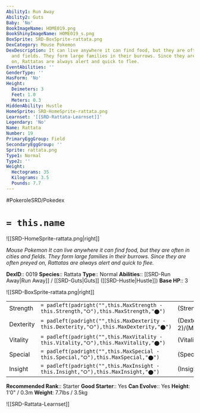 ```yaml
---
Ability1: Run Away
Ability2: Guts
Baby: 'No'
BookImageName: HOME019.png
BookShinyImageName: HOME019_s.png
BoxSprite: SRD-BoxSprite-rattata.png
DexCategory: Mouse Pokemon
DexDescription: It can live anywhere it can find food, but they are often in cities
  and fields. They form large families in their burrows. Since they are often preyed
  on, Rattatas are always alert and quick to flee.
EventAbilities: ''
GenderType: ''
HasForm: 'No'
Height:
  Deimeters: 3
  Feet: 1.0
  Meters: 0.3
HiddenAbility: Hustle
HomeSprite: SRD-HomeSprite-rattata.png
Learnset: '[[SRD-Rattata-Learnset]]'
Legendary: 'No'
Name: Rattata
Number: 19
PrimaryEggGroup: Field
SecondaryEggGroup: ''
Sprite: rattata.png
Type1: Normal
Type2: ''
Weight:
  Hectograms: 35
  Kilograms: 3.5
  Pounds: 7.7
---
```


#PokeroleSRD/Pokedex

# `= this.name`

![[SRD-HomeSprite-rattata.png|right]]

*Mouse Pokemon*
*It can live anywhere it can find food, but they are often in cities and fields. They form large families in their burrows. Since they are often preyed on, Rattatas are always alert and quick to flee.*

**DexID**:: 0019
**Species**:: Rattata
**Type**:: Normal
**Abilities**:: [[SRD-Run Away|Run Away]] / [[SRD-Guts|Guts]] ([[SRD-Hustle|Hustle]])
**Base HP**:: 3

![[SRD-BoxSprite-rattata.png|right]]

|           |                                                                                        |                                          |
| --------- | -------------------------------------------------------------------------------------- | ---------------------------------------- |
| Strength  | `= padleft(padright("",this.MaxStrength - this.Strength,"⭘"),this.MaxStrength,"⬤")`    | (Strength::2)/(MaxStrength::4)   |
| Dexterity | `= padleft(padright("",this.MaxDexterity - this.Dexterity,"⭘"),this.MaxDexterity,"⬤")` | (Dexterity:: 2)/(MaxDexterity::5) |
| Vitality  | `= padleft(padright("",this.MaxVitality - this.Vitality,"⭘"),this.MaxVitality,"⬤")`    | (Vitality::1)/(MaxVitality::3)   |
| Special   | `= padleft(padright("",this.MaxSpecial - this.Special,"⭘"),this.MaxSpecial,"⬤")`       | (Special::1)/(MaxSpecial::3)     |
| Insight   | `= padleft(padright("",this.MaxInsight - this.Insight,"⭘"),this.MaxInsight,"⬤")`       | (Insight::1)/(MaxInsight::3)     |

**Recommended Rank**:: Starter
**Good Starter**:: Yes
**Can Evolve**:: Yes
**Height**: 1'0" / 0.3m
**Weight**: 7.7lbs / 3.5kg

![[SRD-Rattata-Learnset]]